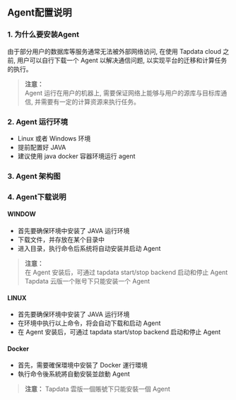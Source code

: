 ## **Agent配置说明**
### **1. 为什么要安装Agent**
由于部分用户的数据库等服务通常无法被外部网络访问, 在使用 Tapdata cloud 之前, 用户可以自行下载一个 Agent 以解决通信问题, 以实现平台的迁移和计算任务的执行。
>**注意：**<br>
>Agent 运行在用户的机器上, 需要保证网络上能够与用户的源库与目标库通信, 并需要有一定的计算资源来执行任务。

### **2. Agent 运行环境**
- Linux 或者 Windows 环境<br>
- 提前配置好 JAVA<br>
- 建议使用 java docker 容器环境运行 agent<br>
### **3. Agent 架构图**


### **4. Agent下载说明**
#### **WINDOW**
- 首先要确保环境中安装了 JAVA 运行环境
- 下载文件，并存放在某个目录中
- 进入目录，执行命令后系统将自动安装并启动 Agent
>**注意：**<br>
>在 Agent 安装后，可通过 tapdata start/stop backend 启动和停止 Agent
>Tapdata 云版一个账号下只能安装一个 Agent

#### **LINUX**
- 首先要确保环境中安装了 JAVA 运行环境
- 在环境中执行以上命令，将会自动下载和​​启动 Agent
- 在 Agent 安装后，可通过 tapdata start/stop backend 启动和停止 Agent

#### **Docker**<br>
- 首先，需要確保環境中安裝了 Docker 運行環境
- 執行命令後系統將自動安裝並啟動 Agent
>**注意：**
>Tapdata 雲版一個賬號下只能安裝一個 Agent